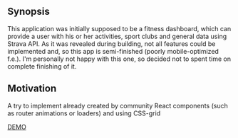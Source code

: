 ## Synopsis
This application was initially supposed to be a fitness dashboard, which can provide a user with his or her activities, sport clubs and general data using Strava API. As it was revealed during building, not all features could be implemented and, so this app is semi-finished (poorly mobile-optimized f.e.). I'm personally not happy with this one, so decided not to spent time on complete finishing of it.

## Motivation
A try to implement already created by community React components (such as router animations or loaders) and using CSS-grid


[DEMO](https://fitness-dashboard.herokuapp.com/)
